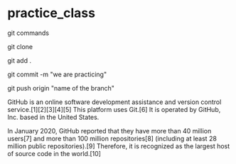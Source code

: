 # practice_class

git commands

git clone

git add .

git commit -m "we are practicing"

git push origin "name of the branch"

GitHub is an online software development assistance and version control service.[1][2][3][4][5] This platform uses Git.[6] It is operated by GitHub, Inc. based in the United States.

In January 2020, GitHub reported that they have more than 40 million users[7] and more than 100 million repositories[8] (including at least 28 million public repositories).[9] Therefore, it is recognized as the largest host of source code in the world.[10]
